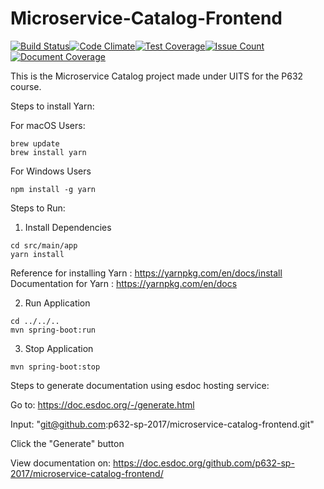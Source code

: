 # Microservice-Catalog-Frontend

[![Build Status](https://travis-ci.org/p632-sp-2017/microservice-catalog-frontend.svg?branch=master)](https://travis-ci.org/p632-sp-2017/microservice-catalog-frontend)[![Code Climate](https://codeclimate.com/github/p632-sp-2017/microservice-catalog-frontend/badges/gpa.svg)](https://codeclimate.com/github/p632-sp-2017/microservice-catalog-frontend)[![Test Coverage](https://codeclimate.com/github/p632-sp-2017/microservice-catalog-frontend/badges/coverage.svg)](https://codeclimate.com/github/p632-sp-2017/microservice-catalog-frontend/coverage)[![Issue Count](https://codeclimate.com/github/p632-sp-2017/microservice-catalog-frontend/badges/issue_count.svg)](https://codeclimate.com/github/p632-sp-2017/microservice-catalog-frontend)
[![Document Coverage](https://doc.esdoc.org/github.com/p632-sp-2017/microservice-catalog-frontend/badge.svg)](https://doc.esdoc.org/github.com/p632-sp-2017/microservice-catalog-frontend) 

This is the Microservice Catalog project made under UITS for the P632 course.

Steps to install Yarn:

For macOS Users:
```
brew update
brew install yarn
```

For Windows Users
```
npm install -g yarn
```

Steps to Run:
1) Install Dependencies
```
cd src/main/app
yarn install
```
Reference for installing Yarn : https://yarnpkg.com/en/docs/install
Documentation for Yarn : https://yarnpkg.com/en/docs


2) Run Application
```
cd ../../..
mvn spring-boot:run
```
3) Stop Application
```
mvn spring-boot:stop
```

Steps to generate documentation using esdoc hosting service:

Go to: https://doc.esdoc.org/-/generate.html

Input: "git@github.com:p632-sp-2017/microservice-catalog-frontend.git"

Click the "Generate" button

View documentation on: https://doc.esdoc.org/github.com/p632-sp-2017/microservice-catalog-frontend/
